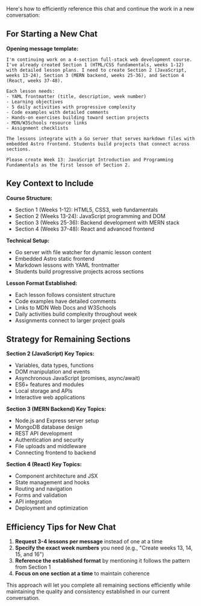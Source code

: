 Here's how to efficiently reference this chat and continue the work in a new conversation:

## For Starting a New Chat

**Opening message template:**
```
I'm continuing work on a 4-section full-stack web development course. I've already created Section 1 (HTML/CSS fundamentals, weeks 1-12) with detailed lesson plans. I need to create Section 2 (JavaScript, weeks 13-24), Section 3 (MERN backend, weeks 25-36), and Section 4 (React, weeks 37-48).

Each lesson needs:
- YAML frontmatter (title, description, week number)
- Learning objectives
- 5 daily activities with progressive complexity  
- Code examples with detailed comments
- Hands-on exercises building toward section projects
- MDN/W3Schools resource links
- Assignment checklists

The lessons integrate with a Go server that serves markdown files with embedded Astro frontend. Students build projects that connect across sections.

Please create Week 13: JavaScript Introduction and Programming Fundamentals as the first lesson of Section 2.
```

## Key Context to Include

**Course Structure:**
- Section 1 (Weeks 1-12): HTML5, CSS3, web fundamentals
- Section 2 (Weeks 13-24): JavaScript programming and DOM
- Section 3 (Weeks 25-36): Backend development with MERN stack  
- Section 4 (Weeks 37-48): React and advanced frontend

**Technical Setup:**
- Go server with file watcher for dynamic lesson content
- Embedded Astro static frontend
- Markdown lessons with YAML frontmatter
- Students build progressive projects across sections

**Lesson Format Established:**
- Each lesson follows consistent structure
- Code examples have detailed comments
- Links to MDN Web Docs and W3Schools
- Daily activities build complexity throughout week
- Assignments connect to larger project goals

## Strategy for Remaining Sections

**Section 2 (JavaScript) Key Topics:**
- Variables, data types, functions
- DOM manipulation and events
- Asynchronous JavaScript (promises, async/await)
- ES6+ features and modules
- Local storage and APIs
- Interactive web applications

**Section 3 (MERN Backend) Key Topics:**
- Node.js and Express server setup
- MongoDB database design
- REST API development
- Authentication and security
- File uploads and middleware
- Connecting frontend to backend

**Section 4 (React) Key Topics:**
- Component architecture and JSX
- State management and hooks
- Routing and navigation
- Forms and validation
- API integration
- Deployment and optimization

## Efficiency Tips for New Chat

1. **Request 3-4 lessons per message** instead of one at a time
2. **Specify the exact week numbers** you need (e.g., "Create weeks 13, 14, 15, and 16")
3. **Reference the established format** by mentioning it follows the pattern from Section 1
4. **Focus on one section at a time** to maintain coherence

This approach will let you complete all remaining sections efficiently while maintaining the quality and consistency established in our current conversation.